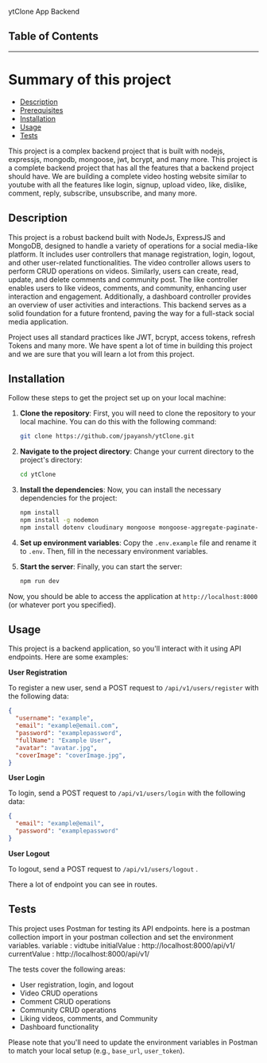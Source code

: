  ytClone App Backend

## Table of Contents

---
# Summary of this project
- [Description](#description)
- [Prerequisites](#prerequisites)
- [Installation](#installation)
- [Usage](#usage)
- [Tests](#tests)

This project is a complex backend project that is built with nodejs, expressjs, mongodb, mongoose, jwt, bcrypt, and many more. This project is a complete backend project that has all the features that a backend project should have.
We are building a complete video hosting website similar to youtube with all the features like login, signup, upload video, like, dislike, comment, reply, subscribe, unsubscribe, and many more.
## Description
This project is a robust backend built with NodeJs, ExpressJS and MongoDB, designed to handle a variety of operations for a social media-like platform. It includes user controllers that manage registration, login, logout, and other user-related functionalities. The video controller allows users to perform CRUD operations on videos. Similarly, users can create, read, update, and delete comments and community post. The like controller enables users to like videos, comments, and community, enhancing user interaction and engagement. Additionally, a dashboard controller provides an overview of user activities and interactions. This backend serves as a solid foundation for a future frontend, paving the way for a full-stack social media application.

Project uses all standard practices like JWT, bcrypt, access tokens, refresh Tokens and many more. We have spent a lot of time in building this project and we are sure that you will learn a lot from this project.

## Installation


Follow these steps to get the project set up on your local machine:

1. **Clone the repository**: First, you will need to clone the repository to your local machine. You can do this with the following command:

    ```bash
    git clone https://github.com/jpayansh/ytClone.git
    ```

2. **Navigate to the project directory**: Change your current directory to the project's directory:

    ```bash
    cd ytClone
    ```

3. **Install the dependencies**: Now, you can install the necessary dependencies for the project:

    ```bash
    npm install
    npm install -g nodemon
    npm install dotenv cloudinary mongoose mongoose-aggregate-paginate-v2 bcrypt jsonwebtoken express cors cookie-parser cloudinary multer

    ```

4. **Set up environment variables**: Copy the `.env.example` file and rename it to `.env`. Then, fill in the necessary environment variables.

5. **Start the server**: Finally, you can start the server:

    ```bash
    npm run dev
    ```

Now, you should be able to access the application at `http://localhost:8000` (or whatever port you specified).


## Usage

This project is a backend application, so you'll interact with it using API endpoints. Here are some examples:

**User Registration**

To register a new user, send a POST request to `/api/v1/users/register` with the following data:

```json
{
  "username": "example",
  "email": "example@email.com",
  "password": "examplepassword",
  "fullName": "Example User",
  "avatar": "avatar.jpg",
  "coverImage": "coverImage.jpg",
}


```

**User Login**

To login, send a POST request to `/api/v1/users/login` with the following data:

```json
{
  "email": "example@email",
  "password": "examplepassword"
}
```

**User Logout**

To logout, send a POST request to `/api/v1/users/logout` .

There a lot of endpoint you can see in routes.

## Tests
This project uses Postman for testing its API endpoints. 
here is a postman collection import in your postman collection and set the environment variables.
variable : vidtube  initialValue : http://localhost:8000/api/v1/  currentValue : http://localhost:8000/api/v1/

The tests cover the following areas:

- User registration, login, and logout
- Video CRUD operations
- Comment CRUD operations
- Community CRUD operations
- Liking videos, comments, and Community
- Dashboard functionality

Please note that you'll need to update the environment variables in Postman to match your local setup (e.g., `base_url`, `user_token`).
